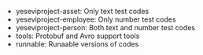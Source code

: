 - yeseviproject-asset: Only text test codes
- yeseviproject-employee: Only number test codes
- yeseviproject-person: Both text and number test codes
- tools: Protobuf and Avro support tools
- runnable: Runaable versions of codes
